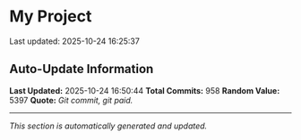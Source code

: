 # My Project


Last updated: 2025-10-24 16:25:37





































































































































































































































































































































































































































































































































































































































































































































































































































































































































































































































































































































































































































































































































































































## Auto-Update Information

**Last Updated:** 2025-10-24 16:50:44
**Total Commits:** 958
**Random Value:** 5397
**Quote:** _Git commit, git paid._

---
_This section is automatically generated and updated._